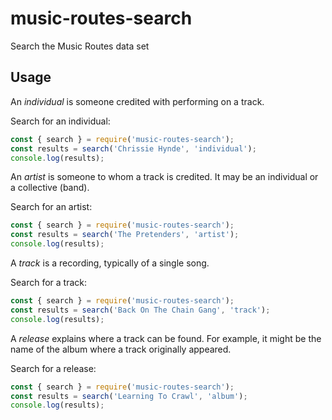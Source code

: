 # music-routes-search
Search the Music Routes data set

## Usage

An _individual_ is someone credited with performing on a track.

Search for an individual:

```javascript
const { search } = require('music-routes-search');
const results = search('Chrissie Hynde', 'individual');
console.log(results);
```

An _artist_ is someone to whom a track is credited. It may be an individual or a collective (band).

Search for an artist:

```javascript
const { search } = require('music-routes-search');
const results = search('The Pretenders', 'artist');
console.log(results);
```

A _track_ is a recording, typically of a single song.

Search for a track:

```javascript
const { search } = require('music-routes-search');
const results = search('Back On The Chain Gang', 'track');
console.log(results);
```

A _release_ explains where a track can be found. For example, it might be the
name of the album where a track originally appeared.

Search for a release:

```javascript
const { search } = require('music-routes-search');
const results = search('Learning To Crawl', 'album');
console.log(results);
```
